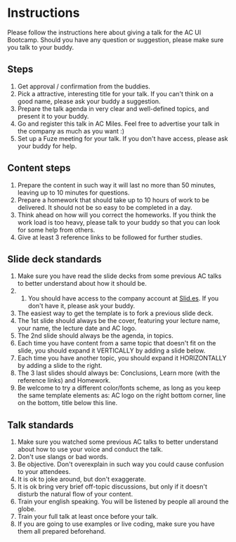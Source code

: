 # Instructions

Please follow the instructions here about giving a talk for the AC UI Bootcamp. Should you have any question or suggestion, please make sure you talk to your buddy.

## Steps

1. Get approval / confirmation from the buddies.
1. Pick a attractive, interesting title for your talk. If you can't think on a good name, please ask your buddy a suggestion.
1. Prepare the talk agenda in very clear and well-defined topics, and present it to your buddy.
1. Go and register this talk in AC Miles. Feel free to advertise your talk in the company as much as you want :)
1. Set up a Fuze meeting for your talk. If you don't have access, please ask your buddy for help.

## Content steps

1. Prepare the content in such way it will last no more than 50 minutes, leaving up to 10 minutes for questions.
1. Prepare a homework that should take up to 10 hours of work to be delivered. It should not be so easy to be completed in a day.
1. Think ahead on how will you correct the homeworks. If you think the work load is too heavy, please talk to your buddy so that you can look for some help from others.
1. Give at least 3 reference links to be followed for further studies.

## Slide deck standards

1. Make sure you have read the slide decks from some previous AC talks to better understand about how it should be.
2. 1. You should have access to the company account at [Slid.es](https://slid.es/avenuecode). If you don't have it, please ask your buddy.
1. The easiest way to get the template is to fork a previous slide deck.
1. The 1st slide should always be the cover, featuring your lecture name, your name, the lecture date and AC logo.
1. The 2nd slide should always be the agenda, in topics.
1. Each time you have content from a same topic that doesn't fit on the slide, you should expand it VERTICALLY by adding a slide below.
1. Each time you have another topic, you should expand it HORIZONTALLY by adding a slide to the right.
1. The 3 last slides should always be: Conclusions, Learn more (with the reference links) and Homework.
1. Be welcome to try a different color/fonts scheme, as long as you keep the same template elements as: AC logo on the right bottom corner, line on the bottom, title below this line.

## Talk standards

1. Make sure you watched some previous AC talks to better understand about how to use your voice and conduct the talk.
1. Don't use slangs or bad words.
1. Be objective. Don't overexplain in such way you could cause confusion to your attendees. 
1. It is ok to joke around, but don't exaggerate.
1. It is ok bring very brief off-topic discussions, but only if it doesn't disturb the natural flow of your content.
1. Train your english speaking. You will be listened by people all around the globe.
1. Train your full talk at least once before your talk.
1. If you are going to use examples or live coding, make sure you have them all prepared beforehand.
